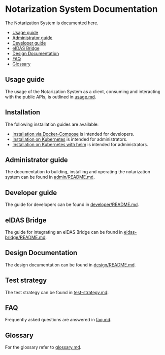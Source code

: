 # Notarization System Documentation

The Notarization System is documented here.

<!-- TOC GitLab -->

- [Usage guide](#usage-guide)
- [Administrator guide](#administrator-guide)
- [Developer guide](#developer-guide)
- [eIDAS Bridge](#eidas-bridge)
- [Design Documentation](#design-documentation)
- [FAQ](#faq)
- [Glossary](#glossary)

<!-- /TOC -->

## Usage guide

The usage of the Notarization System as a client, consuming and interacting with the public APIs, is outlined in [usage.md](./usage.md).


## Installation

The following installation guides are available:

* [Installation via Docker-Compose](./developer/install-docker-compose.md) is intended for developers.
* [Installation on Kubernetes](admin/install-k8s.md) is intended for administrators.
* [Installation on Kubernetes with helm](./../deploy/helm/README.md) is intended for administrators.


## Administrator guide

The documentation to building, installing and operating the notarization system can be found in [admin/README.md](admin/README.md).

## Developer guide

The guide for developers can be found in [developer/README.md](developer/README.md).

## eIDAS Bridge

The guide for integrating an eIDAS Bridge can be found in [eidas-bridge/README.md](eidas-bridge/README.md).

## Design Documentation

The design documentation can be found in [design/README.md](design/README.md).

## Test strategy

The test strategy can be found in [test-strategy.md](./test-strategy.md).

## FAQ

Frequently asked questions are answered in [faq.md](faq.md).

## Glossary

For the glossary refer to [glossary.md](glossary.md).

